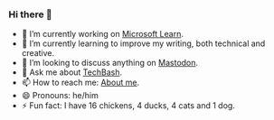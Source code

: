 ### Hi there 👋

<!--
**alvinashcraft/alvinashcraft** is a ✨ _special_ ✨ repository because its `README.md` (this file) appears on your GitHub profile.

Here are some ideas to get you started:
-->

- 🔭 I’m currently working on <a href="https://learn.microsoft.com/windows/apps/">Microsoft Learn</a>.
- 🌱 I’m currently learning to improve my writing, both technical and creative.
- 👯 I’m looking to discuss anything on <a rel="me" href="https://mastodon.social/@alvinash">Mastodon</a>.
- 💬 Ask me about <a href="https://techbash.com/">TechBash</a>.
- 📫 How to reach me: <a href="https://about.me/alvinashcraft">About me</a>.
- 😄 Pronouns: he/him
- ⚡ Fun fact: I have 16 chickens, 4 ducks, 4 cats and 1 dog.
